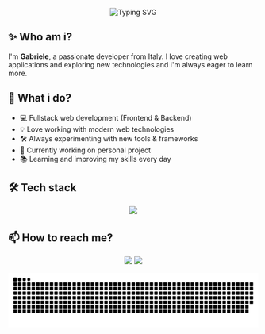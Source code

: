 <!-- Banner animato -->
<p align="center">
  <img src="https://readme-typing-svg.demolab.com?font=Fira+Code&size=25&pause=1000&center=true&vCenter=true&multiline=true&width=600&lines=gabrielequa;" alt="Typing SVG" />
</p>

## ✨ Who am i?

I'm **Gabriele**, a passionate developer from Italy. I love creating web applications and exploring new technologies and i'm always eager to learn more.

## 🚀 What i do?

- 💻 Fullstack web development (Frontend & Backend)
- 💡 Love working with modern web technologies
- 🛠️ Always experimenting with new tools & frameworks
- 🧪 Currently working on personal project
- 📚 Learning and improving my skills every day

## 🛠️ Tech stack

<p align="center">
  <img src="https://skillicons.dev/icons?i=java,cs,python,mysql,angular,react,html,css,bootstrap,js,docker,git,vscode" />
</p>

## 📫 How to reach me?

<p align="center">
  <a href="https://www.linkedin.com/in/gabrielequagnano/"><img src="https://skillicons.dev/icons?i=linkedin"/></a>
  <a href="https://github.com/gabrielequa"><img src="https://skillicons.dev/icons?i=github"/></a>
</p>

<picture>
  <source media="(prefers-color-scheme: dark)" srcset="https://raw.githubusercontent.com/gabrielequa/gabrielequa/output/github-snake-dark.svg" />
  <source media="(prefers-color-scheme: light)" srcset="https://raw.githubusercontent.com/gabrielequa/gabrielequa/output/github-snake.svg" />
  <img alt="github-snake" src="https://raw.githubusercontent.com/gabrielequa/gabrielequa/output/github-snake.svg" />
</picture>

